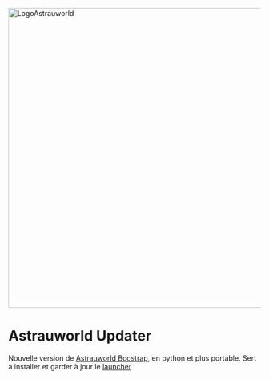 <img src="https://user-images.githubusercontent.com/97166376/205764978-144aaf28-93a6-4a22-a923-2688470761d0.png" alt="LogoAstrauworld" width="600"></img>
# Astrauworld Updater
Nouvelle version de [Astrauworld Boostrap](https://github.com/AstrauworldMC/bootstrap), en python et plus portable.
Sert à installer et garder à jour le [launcher](https://github.com/AstrauworldMC/launcher)
